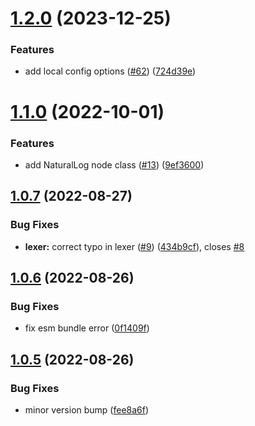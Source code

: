 # [1.2.0](https://github.com/olamide203/hyoka/compare/v1.1.0...v1.2.0) (2023-12-25)


### Features

* add local config options ([#62](https://github.com/olamide203/hyoka/issues/62)) ([724d39e](https://github.com/olamide203/hyoka/commit/724d39e8dd83d22a4bd9833813af65db07012be6))



# [1.1.0](https://github.com/olamide203/hyoka/compare/v1.0.7...v1.1.0) (2022-10-01)


### Features

* add NaturalLog node class ([#13](https://github.com/olamide203/hyoka/issues/13)) ([9ef3600](https://github.com/olamide203/hyoka/commit/9ef36005b3437c2b4b74fa1885b6a8b86a8b2722))



## [1.0.7](https://github.com/olamide203/hyoka/compare/v1.0.6...v1.0.7) (2022-08-27)


### Bug Fixes

* **lexer:** correct typo in lexer ([#9](https://github.com/olamide203/hyoka/issues/9)) ([434b9cf](https://github.com/olamide203/hyoka/commit/434b9cf2d2e6c95adbf31e36ea84b94787c0003a)), closes [#8](https://github.com/olamide203/hyoka/issues/8)



## [1.0.6](https://github.com/olamide203/hyoka/compare/v1.0.5...v1.0.6) (2022-08-26)


### Bug Fixes

* fix esm bundle error ([0f1409f](https://github.com/olamide203/hyoka/commit/0f1409fca60b40a7c6563cc815123a5163863ce6))



## [1.0.5](https://github.com/olamide203/hyoka/compare/v1.0.3...v1.0.5) (2022-08-26)


### Bug Fixes

* minor version bump ([fee8a6f](https://github.com/olamide203/hyoka/commit/fee8a6f6c9d2f0aa36fd6a4a92309863cfdf84df))



